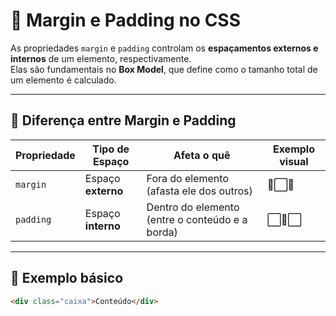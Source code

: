 # 📏 Margin e Padding no CSS

As propriedades `margin` e `padding` controlam os **espaçamentos externos e internos** de um elemento, respectivamente.  
Elas são fundamentais no **Box Model**, que define como o tamanho total de um elemento é calculado.

---

## 🧩 Diferença entre Margin e Padding

| Propriedade | Tipo de Espaço | Afeta o quê | Exemplo visual |
|--------------|----------------|--------------|----------------|
| `margin` | Espaço **externo** | Fora do elemento (afasta ele dos outros) | 🧱⬜🧱 |
| `padding` | Espaço **interno** | Dentro do elemento (entre o conteúdo e a borda) | ⬜🧱⬜ |

---

## 🧠 Exemplo básico

```html
<div class="caixa">Conteúdo</div>
